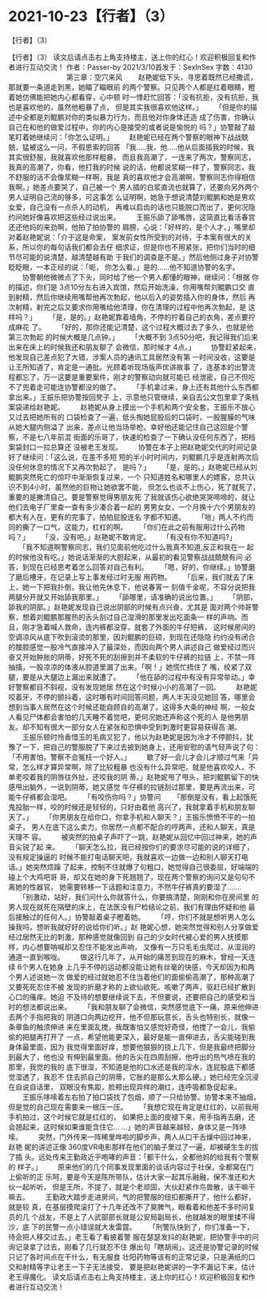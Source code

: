 # 2021-10-23【行者】（3）



【行者】（3）



【行者】（3）
 读文后请点击右上角支持楼主，送上你的红心！欢迎积极回复和作者进行互动交流！
 作者：Passer-by 2021/3/10首发于：SexInSex 字数：4130
     　　　　　　　　 第三章：空穴来风
 　　赵艳妮低下头，寻思着既然已经撒谎，那就要一条道走到黑，她瞄了瞄眼前 的两个警察。只见两个人都是红着眼睛，瞪着她仿佛能把她内心都看穿，心中顿 时一悸赶忙回答：「没有抗拒，没有抗拒，我也是喜欢他的，虽然他粗暴了点， 但是其实我很喜欢他这样。」
 　　「但是你的描述中全都是刘鲲鹏对你的类似暴力行为，而且他对你身体还造 成了伤害，你确认自己在和他的做爱过程中，你的内心是接受的或者说是愉悦的 吗？」协警敲了敲笔盯着她继续问：「你怎么证明。」
 　　赵艳妮已经在两个警察的眼神下战战兢兢，猛被这么一问，不假思索的回答 「我…..我，他…..他从后面插我的时候，我其实很舒服，我就喜欢他那样粗暴， 而且我高潮了，一连来了两次，警察同志，我真的高潮了，你看，他打我的时候 说的话，他都说浆糊一样了，警察同志，我不舒服的话不会像浆糊一样啊，我是 真的喜欢他才会高潮啊，警察同志你得相信我啊。」她差点要哭了，自己被一个 男人插的白浆直流也就算了，还要向另外两个男人证明自己流的够多，可这事怎 么证明啊，她急于想说清楚刘鲲鹏和她是男欢女爱，自己没有一点杀人的动机， 再难以启齿的话也只能脱口而出了，更何况隐约间她好像喜欢把这些经过说出来。
 　　王振乐舔了舔嘴唇，这简直比看活春宫还还他妈的来劲啊，他拍了拍协警的 肩膀，心说：「好样的，是个人才。」嘴里却对着赵艳妮说：「介于这是命案， 案发前女性所受到的对待，于本案有很大的关系，所以你的每句话我们都会去仔 细求证，但是你也不用紧张，把你们当时的细节尽可能的说清楚，越清楚越有助 于我们的调查是不是。」然后他侧过身子对协警眨眨眼，一本正经的说：「呃， 你怎么看。」是的……他不知道协警的名字。
 　　协警朝他微微点了下头，同时给了他一个男人都懂的眼神，继续问：「根据 你的描述，你们是 3点10分左右进入宾馆，然后开始洗澡，你用嘴帮刘鲲鹏口交 直到射精，然后你继续用嘴帮他再次勃起，他以后入的姿势插入你的身体，然后 再次射精，射完之后又要求你用嘴给他清理，你在清理的过程中他再次勃起，是 这样吗？」
 　　「是，是的。」赵艳妮靠着墙角，不停的拧着自己的衣角，差点要拧成麻花 了。
 　　「好的，那你还能记清楚，这个过程大概过去了多久，也就是他第三次勃起 的时候大概是几点钟。」
 　　「大概不到 3点50分吧，我记得我们后来出来在床上的时候我还和朋友聊了 会微信，那时候才 4点。」
 　　协警赶紧起来，他发现自己差点犯了大错，涉案人员的通讯工具居然没有第 一时间没收，这要是让王所知道了，肯定是一通批。光顾着听现场版声优讲故事 了，连基本的出警流程都忘了，万一这要是重要案件，刚才的警察动向就可能已 经泄密，自己不但吃不了兜着走可能连协警都没的做了。
 　　「手机拿过来，身上还有其他什么东西都拿出来。」王振乐把协警按回凳子 上，示意他只管继续，亲自去公文包里拿了条档案袋递给赵艳妮。
 　　赵艳妮从身上摸出一个手机和两个安全套，王振乐不放心又过去把她所有的 口袋检查了一遍，低头掏她屁股后的口袋时，一股腥臊的气味从她大腿内侧溢了 出来，差点让他当场举枪。幸好他还能记住自己这回是个警察，不是七八年前混 街面的乐哥了，快速的检查了一下确认没任何东西了，把档案袋封口一拉总算还 没被老王发现。
 　　协警在本子上把赵艳妮交代的时间记录好了继续问：「这么说，在差不多短 短的半小时时间内，刘鲲鹏几乎是连射两次后没任何休息的情况下又再次勃起了， 是吗？」
 　　「是，是的。」赵艳妮已经从刘鲲鹏突然死亡的惊吓中渐渐恢复过来，一个 只知道姓名和哪里人的嫖客，总共认识不到4小时，虽然他的巨物让她欲罢不能， 但怎么也谈不上伤心，死了就死了，重要的是撇清自己。要是警察觉得男朋友死 了我就该伤心欲绝哭哭啼啼的，就让他们去电子厂里查一查有多少凑合着一起的 男男女女，一个月换十六个男朋友的都大有人在，更有的完事了，拍拍屁股连名 字都不知道。
 　　「咝」两人不约而同的撕了一口气，这能力，杠杠的啊。
 　　「你们在此之前有服用过什么药物吗？」
 　　「没，没有吧。」赵艳妮不敢肯定。
 　　「有没有你不知道吗?」
 　　「我不知道啊警察同志，我们见面前他吃过什么我真不知道,反正和我在一 起的时候他没有吃。」她说话渐渐的大胆起来，从最初的看见警察战战兢兢有问 必答，到现在已经思考着怎么回答对自己有利。
 　　「嗯，好的，你继续。」协警磨了磨后槽牙，在记录上写上事发经过时无服 用药物。
 　　「后来，我们就去了床上，她一下把我扑倒，我让他先休息下，他说春宵一 刻值千金呢，不容分说把我两腿分开就又开始舔我那里。」
 　　「舔哪里，请准确的说出位置。」
 　　「阴部，舔我的阴部。」赵艳妮发现自己说出阴部的时候有点兴奋，尤其是 面对两个帅哥警察，想着刘鲲鹏那腥热的舌头刮过自己湿滑的那里发出吃面条一 样的声响。而且，刚才急着喊人救命，连内裤都没穿，就套了外面的牛仔短裤， 这时候房间的空调凉风从底下吹到滚烫的那里，因刘鲲鹏的巨硕，到现在还隐隐 约约没有闭合的腟腔感觉一股冷气直接冲入了最深处，而因向两个男人讲述自己 做爱经过而兴奋又开始肿胀的阴蒂，好死不死的刮擦到并不柔软的牛仔裤的拉链 上，不禁一阵抽搐，一股凉凉的体液从腔道里漏了出来。「啊！」她慌忙捂住了 嘴，绞紧了双腿，要是从大腿边上漏出来就遭了。
 　　「他在舔的过程中有没有异常举动。」幸好警察都目不斜视，没有发现她居 然在这个时候小小的高潮了一回。
 　　赵艳妮咬着牙，不停的颤抖着，这时哪有时间回答问题，两人半天没见她回 答，哪里会想到当事人居然在这个时候还能自顾自的高潮了。这得多大条的神经 啊，一般女人看见尸体都会害怕的几天睡不着觉吧，更何况她还声称这个死的人 是他男朋友。却不知有很大一部分女人在紧张和恐惧中受到刺激时更容易获得高 潮。
 　　王振乐顿时怜香惜玉的毛病又犯了，他以为赵艳妮是因为冷才不停颤抖，犹 豫了一下，把自己的警服脱了下来过去披到她身上，还用安慰的语气轻声说了句： 「不用害怕，警察不会冤枉一个好人。」
 　　歇了好一会儿才会儿才顺过气来「异常，怎么样才算异常啊，除了比较粗暴 也没有什么异常吧，就是他喜欢咬人，不单老咬着我的阴唇往外扯，还咬我的阴 蒂。」赵艳妮甩了甩头，把刘鲲鹏留下的快感甩出脑外，一说到阴蒂，她又感觉 牛仔裤的拉链刮过那里，要是再流出来，可能牛仔裤都会湿吧。
 　　「有咬伤你吗？」协警问
 　　「那倒是没有，看上起饿死鬼投胎一样，咬的时候还是轻轻的，只好由着他 高兴了，我就拿着手机和朋友聊天了。」
 　　「你男朋友在给你口，你拿手机和人聊天？」王振乐愤愤不平的一拍桌子， 男人在底下这么卖力，你居然一点都不配合的哼两声，还和人聊天，真是天理不 容。
 　　被突然的拍桌子声吓了一跳，赵艳妮从回忆中回过神来，她的声音尖锐了起 来。
 　　「聊天怎么拉，我已经按你们的要求尽可能的说的详细了，没有规定操逼的 时候不能打电话聊天吧，我就喜欢一边做一边和别人聊天打电话。」她突然烦躁 了起来，控制不住就爆了句粗口，她觉得自己很委屈，好端端的碰上个大鸡吧哥 哥，却又在她的身下死翘翘了，现在两个警察的询问又是句句不离她的性器官， 她需要转移一下话题和注意力，不然牛仔裤真的要湿了…….
 　　「别激动，站好，我们问什么你就答什么，你要搞清楚，刚刚和你在房间里 的男人现在就死在隔壁的床上，在法医没有尸检结论之前，我们有理由怀疑和他 最后接触过的任何人。」协警敲着桌子瞪着她。
 　　「哼，你们不就是想听男人怎么操我吗，想听我就好好的说给你们听。」赵 艳妮心想，她突然觉得和别人分享做爱经过居然无比的刺激，那种感觉就像回到 自己的少女时代被心爱的男人抚摸那样，内心想要呐喊却又忍住不能发出声响， 又像有一万只毛毛虫爬过，从湿润的通道一直到喉咙。
 　　做这行几年了，从开始的痛苦到现在的麻木，曾经一天连续 6个男人在她身 上几乎不停的运动都没能让她有丝毫的快感，今天却因为和两个男人述说她一次 做爱的经过就她忍不住当着他们的面偷偷高潮了，那种高潮了又要死死忍住不被 发现的折磨才称的上欲仙欲死。咳嗽了两声，驱赶已经扩散到心口的瘙痒。她迫 不及待的想要继续说下去，不但要说，还要把自己的感受和当时的想法都说出来。
 　　「我和朋友聊了会微信，突然感觉底下一痛，原来他伸进去两个手指把我的 阴道口向两边挖开，他不但那玩意长，舌头也特别长，就像一条章鱼的触须伸进 来在里面乱搅，我既害怕又感觉好奇怪，他搅了一会儿，我偷偷的把腿再打开了 一点，希望他能更深入，最好是能一直伸进去，舌尖能碰到我身体最里面，因为 我觉得里面好痒，想要他狠狠的挠上几下，但是我最终把脚分到最大了，他也没 有伸到最里面。他的舌尖在四周刮擦，他呼出的热气喷在我的那里，我觉的我的 底下很湿，不知道是他的口水还是我的淫水，连屁股底下都感觉湿透了，我忍不 住去抓自己的阴蒂，它胀的是那么大那么硬。」她已经完全沉浸在自说自话里， 双眼没有焦距，脸颊出现异样的潮红，连呼吸都急促起来。
 　　王振乐哆嗦着左右拍了拍口袋找了包烟，顺了一只给协警。协警本来不抽烟， 但是觉的自己现在需要来一根压一压。
 　　「我想它现在肯定是红红的，以前我用手机拍过，这个时候它就是红红的， 如果把上面的皮褪下来，用手指再去磨，还会翘起来，这时候如果谁能含住它… …」她的声音越来越轻，身体又是一阵哆嗦。
 　　突然，门外传来一阵稀里哗啦的脚步声，两人从口干舌燥中回过神来，赵艳 妮的讲述正像 360度VR电影那样在他们的脑子里过了一遍，却被硬生生的拔了插 头。远处传来王勤政近乎咆哮的声音：「都干什么，全都他妈的给我有个警察的 样子。」
 　　原来他们的几个同事发现里面的谈话内容过于社保，全都窝在门上偷听的正 乐呵，要是今天是陈所带队，估计大家一起其乐融融，保不准还和大伙一起听听， 但是王所，不提了，就是个老顽固，大伙赶紧作鸟兽散，该干嘛干嘛去。
 　　王勤政大踏步走进房间，气的把警服的纽扣都撕开了，他什么都好，就是较 真，在基层摸爬滚打了十几年还改不了臭脾气，眼看着和他差不多时间复员的几 个战友，不是上了人武部部长就是公安局副局长，他就越发的眼里揉不得沙，底 下的民警一点小错误就大发雷霆。
 　　「刑警队快到了，你们准备一下，待会把人移交过去。」老王看了看披着警 服在瑟瑟发抖的赵艳妮，把协警手中的问询记录拿了过去，刚看了几行就忍不住 爆出句「瞎胡闹」。这还是协警记录的时候只记了各时间点在干什么，有无服食 壮阳药物等该有的正常记录，只是满纸的口交和射精等字让老王一下子无法接受， 要是把赵艳妮讲的一字不漏记下来，估计老王得魔化。 读文后请点击右上角支持楼主，送上你的红心！欢迎积极回复和作者进行互动交流！



